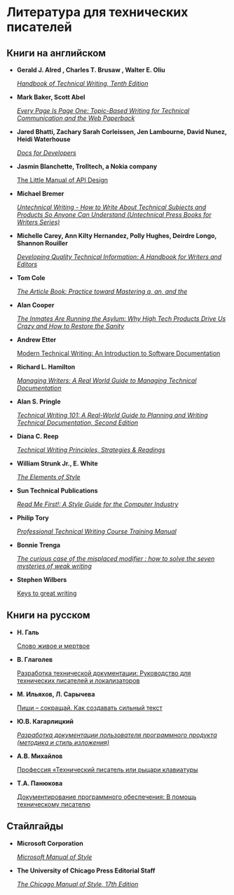 # Литература для технических писателей

## Книги на английском

* **Gerald J. Alred , Charles T. Brusaw , Walter E. Oliu**

  [*Handbook of Technical Writing, Tenth
  Edition*](https://www.amazon.com/Handbook-Technical-Writing-Tenth-Gerald/dp/1250004411)

* **Mark Baker, Scott Abel**

  [*Every Page Is Page One: Topic-Based Writing for Technical Communication and the Web
  Paperback*](https://www.amazon.com/Every-Page-One-Topic-Based-Communication/dp/1937434281)

* **Jared Bhatti, Zachary Sarah Corleissen, Jen Lambourne, David Nunez, Heidi Waterhouse**

  [*Docs for Developers*](https://link.springer.com/book/10.1007/978-1-4842-7217-6)

* **Jasmin Blanchette, Trolltech, a Nokia company**

  [The Little Manual of API Design](https://github.com/papers-we-love/papers-we-love/blob/master/api_design/api-design.pdf)

* **Michael Bremer**

  [*Untechnical Writing - How to Write About Technical Subjects and Products So Anyone Can
  Understand (Untechnical Press Books for Writers
  Series)*](https://www.amazon.com/Untechnical-Writing-Technical-Subjects-Understand/dp/0966994906)

* **Michelle Carey, Ann Kilty Hernandez, Polly Hughes, Deirdre Longo, Shannon Rouiller**

  [*Developing Quality Technical Information: A Handbook for Writers and
  Editors*](https://www.amazon.com/Developing-Quality-Technical-Information-Handbook/dp/0131477498)

* **Tom Cole**

  [*The Article Book: Practice toward Mastering a, an, and
  the*](https://www.amazon.com/Book-Practice-toward-Mastering/dp/0472086391)

* **Alan Cooper**

  [*The Inmates Are Running the Asylum: Why High Tech Products Drive Us Crazy and How to
  Restore the
  Sanity*](https://www.amazon.com/Inmates-Are-Running-Asylum-Products/dp/0672326140)

* **Andrew Etter**

  [Modern Technical Writing: An Introduction to Software Documentation](https://www.amazon.com/Modern-Technical-Writing-Introduction-Documentation-ebook/dp/B01A2QL9SS)

* **Richard L. Hamilton**

  [*Managing Writers: A Real World Guide to Managing Technical
  Documentation*](https://www.amazon.com/Managing-Writers-World-Technical-Documentation-ebook-dp-B07PQY81DC/dp/B07PQY81DC/ref=mt_other?_encoding=UTF8&me=&qid=)

* **Alan S. Pringle**

  [*Technical Writing 101: A Real-World Guide to Planning and Writing Technical
  Documentation, Second
  Edition*](https://www.amazon.com/Technical-Writing-101-Real-World-Planning-dp-0970473362/dp/0970473362/ref=dp_ob_title_bk)

* **Diana C. Reep**

  [*Technical Writing Principles, Strategies &
  Readings*](https://archive.org/details/technicalwriting00reep_0)

* **William Strunk Jr., E. White**

  [*The Elements of Style*](https://en.wikisource.org/wiki/The_Elements_of_Style)

* **Sun Technical Publications**

  [*Read Me First!: A Style Guide for the Computer
  Industry*](https://www.amazon.com/First-Style-Guide-Computer-Industry-dp-0137058268/dp/0137058268/ref=dp_ob_title_bk)

* **Philip Tory**

  [*Professional Technical Writing Course Training
  Manual*](http://www.technicalwritingcourse.co.uk/wp-content/uploads/Philip_Torys_FREE_Technical_Writing_Course_Training_Manual_v18.5.pdf)

* **Bonnie Trenga**

  [*The curious case of the misplaced modifier : how to solve the seven mysteries of weak
  writing*](https://archive.org/details/curiouscaseofmis00tren)

* **Stephen Wilbers**

  [Keys to great writing](https://archive.org/details/keystogreatwriti00wilb)

## Книги на русском

* **Н. Галь**

  [Слово живое и мертвое](http://www.vavilon.ru/noragal/slovo.html)

* **В. Глаголев**

  [Разработка технической документации: Руководство для технических писателей и локализаторов](https://www.litres.ru/vadim-glagolev/razrabotka-tehnicheskoy-dokumentacii-rukovodstvo-dlya-tehnicheskih-pisateley-i-lokalizatorov-po/)

* **М. Ильяхов, Л. Сарычева**

  [Пиши – сокращай. Как создавать сильный текст](https://www.alpinabook.ru/catalog/book-pishi-sokrashchay/)

* **Ю.В. Кагарлицкий**

  [*Разработка документации пользователя программного продукта (методика и стиль
  изложения)*](https://lavkaknig.com/razrabotka-dokumentatsii-polzovatelya-programmnogo-produkta-metodika-i-stil-izlozheniya/)

* **А.В. Михайлов**

  [Профессия «Технический писатель или рыцари клавиатуры](https://urss.ru/cgi-bin/db.pl?lang=Ru&blang=ru&page=Book&id=233425)

* **Т.А. Панюкова**

  [Документирование программного обеспечения: В помощь техническому писателю](https://urss.ru/cgi-bin/db.pl?lang=Ru&blang=ru&page=Book&id=227126)

## Стайлгайды

* **Microsoft Corporation**

  [*Microsoft Manual of Style*](https://docs.microsoft.com/en-us/style-guide/welcome/)

* **The University of Chicago Press Editorial Staff**

  [*The Chicago Manual of Style, 17th
  Edition*](https://www.amazon.com/Chicago-Manual-Style-17th/dp/022628705X)
